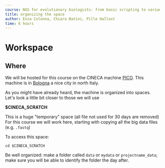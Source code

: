 ```yaml
---
course: NGS for evolutionary biologists: from basic scripting to variant calling
title: organizing the space
author: Enza Colonna, Chiara Batini, Pille Hallast
time: 6 hours  
---
```


# Workspace

## Where

We will be hosted for this course on the CINECA machine [PICO](http://www.cineca.it/en/news/pico-cineca-new-platform-data-analytics-applications). This machine is in [Bologna](https://en.wikipedia.org/wiki/Bologna) a nice city in north Italy.

As you might have already heard, the machine is organized into spaces. Let's look a little bit closer to those we will use

**$CINECA_SCRATCH**

This is a huge "temporary" space (all file not used for 30 days are removed)
For this course we will work here, starting with copying all the big data files (e.g. `.fastq`)

To access this space:

```
cd $CINECA_SCRATCH
```

Be well organized:  make a folder called `data` or  `mydata` or `projectname_data`; make sure you will be able to identify the folder the day after.
